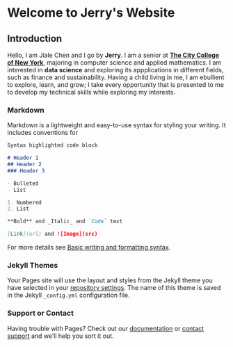 # Welcome to Jerry's Website

## Introduction

Hello, I am Jiale Chen and I go by **Jerry**. I am a senior at [**The City College of New York**](https://www.ccny.cuny.edu/), majoring in computer science and applied mathematics. I am interested in **data science** and exploring its appplications in different fields, such as finance and sustainability. Having a child living in me, I am ebullient to explore, learn, and grow; I take every opportunity that is presented to me to develop my technical skills while exploring my interests.

### Markdown

Markdown is a lightweight and easy-to-use syntax for styling your writing. It includes conventions for

```markdown
Syntax highlighted code block

# Header 1
## Header 2
### Header 3

- Bulleted
- List

1. Numbered
2. List

**Bold** and _Italic_ and `Code` text

[Link](url) and ![Image](src)
```

For more details see [Basic writing and formatting syntax](https://docs.github.com/en/github/writing-on-github/getting-started-with-writing-and-formatting-on-github/basic-writing-and-formatting-syntax).

### Jekyll Themes

Your Pages site will use the layout and styles from the Jekyll theme you have selected in your [repository settings](https://github.com/jchen056/jchen056.github.io/settings/pages). The name of this theme is saved in the Jekyll `_config.yml` configuration file.

### Support or Contact

Having trouble with Pages? Check out our [documentation](https://docs.github.com/categories/github-pages-basics/) or [contact support](https://support.github.com/contact) and we’ll help you sort it out.
